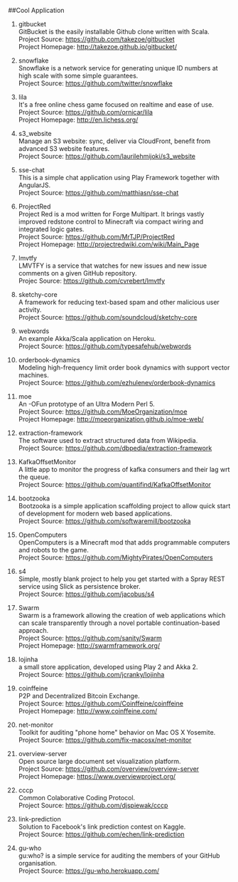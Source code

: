 ##Cool Application

1. gitbucket  
GitBucket is the easily installable Github clone written with Scala.  
Project Source: https://github.com/takezoe/gitbucket   
Project Homepage: http://takezoe.github.io/gitbucket/

1. snowflake   
Snowflake is a network service for generating unique ID numbers at high scale with some simple guarantees.    
Project Source: https://github.com/twitter/snowflake

1. lila     
It's a free online chess game focused on realtime and ease of use.     
Project Source: https://github.com/ornicar/lila     
Project Homepage: http://en.lichess.org/

1. s3_website       
Manage an S3 website: sync, deliver via CloudFront, benefit from advanced S3 website features.        
Project Source: https://github.com/laurilehmijoki/s3_website 

1. sse-chat   
This is a simple chat application using Play Framework together with AngularJS.   
Project Source: https://github.com/matthiasn/sse-chat   

1. ProjectRed   
Project Red is a mod written for Forge Multipart. It brings vastly improved redstone control to Minecraft via compact wiring and integrated logic gates.    
Project Source: https://github.com/MrTJP/ProjectRed   
Project Homepage: http://projectredwiki.com/wiki/Main_Page 

1. lmvtfy   
LMVTFY is a service that watches for new issues and new issue comments on a given GitHub repository.    
Projec Source: https://github.com/cvrebert/lmvtfy   

1. sketchy-core   
A framework for reducing text-based spam and other malicious user activity.    
Project Source: https://github.com/soundcloud/sketchy-core  

1. webwords   
An example Akka/Scala application on Heroku.    
Project Source: https://github.com/typesafehub/webwords  

1. orderbook-dynamics    
Modeling high-frequency limit order book dynamics with support vector machines.      
Project Source:  https://github.com/ezhulenev/orderbook-dynamics    

1. moe   
An -OFun prototype of an Ultra Modern Perl 5.   
Project Source: https://github.com/MoeOrganization/moe     
Project Homepage: http://moeorganization.github.io/moe-web/

1. extraction-framework      
The software used to extract structured data from Wikipedia.    
Project Source: https://github.com/dbpedia/extraction-framework

1. KafkaOffsetMonitor     
A little app to monitor the progress of kafka consumers and their lag wrt the queue.    
Project Source: https://github.com/quantifind/KafkaOffsetMonitor   

1. bootzooka   
Bootzooka is a simple application scaffolding project to allow quick start of development for modern web based applications.     
Project Source: https://github.com/softwaremill/bootzooka   

1. OpenComputers    
OpenComputers is a Minecraft mod that adds programmable computers and robots to the game.     
Project Source: https://github.com/MightyPirates/OpenComputers    

1. s4   
Simple, mostly blank project to help you get started with a Spray REST service using Slick as persistence broker.     
Project Source: https://github.com/jacobus/s4   

1. Swarm      
Swarm is a framework allowing the creation of web applications which can scale transparently through a novel portable continuation-based approach.     
Project Source: https://github.com/sanity/Swarm    
Project Homepage: http://swarmframework.org/   

1. lojinha    
a small store application, developed using Play 2 and Akka 2.    
Project Source: https://github.com/jcranky/lojinha   

1. coinffeine    
P2P and Decentralized Bitcoin Exchange.     
Project Source: https://github.com/Coinffeine/coinffeine     
Project Homepage: http://www.coinffeine.com/   

1. net-monitor   
Toolkit for auditing "phone home" behavior on Mac OS X Yosemite.     
Project Source: https://github.com/fix-macosx/net-monitor   

1. overview-server    
Open source large document set visualization platform.    
Project Source: https://github.com/overview/overview-server        
Project Homepage: https://www.overviewproject.org/    

1. cccp      
Common Colaborative Coding Protocol.    
Project Source: https://github.com/djspiewak/cccp   

1. link-prediction    
Solution to Facebook's link prediction contest on Kaggle.     
Project Source: https://github.com/echen/link-prediction  

1. gu-who    
gu:who? is a simple service for auditing the members of your GitHub organisation.     
Project Source: https://gu-who.herokuapp.com/  
  	          